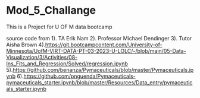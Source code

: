 # Mod_5_Challange

This is a Project for U OF M data bootcamp 

source code from 
1). TA Erik Nam
2). Professor Michael Dendinger
3). Tutor Aisha Brown
4).https://git.bootcampcontent.com/University-of-Minnesota/UofM-VIRT-DATA-PT-03-2023-U-LOLC/-/blob/main/05-Data-Visualization/3/Activities/08-Ins_Fits_and_Regression/Solved/regression.ipynb
5).https://github.com/benanza/Pymaceuticals/blob/master/Pymaceuticals.ipynb
6).https://github.com/pnguenda/Pymaceuticals-pymaceuticals_starter.ipynb/blob/master/Resources/Data_entry/pymaceuticals_starter.ipynb
